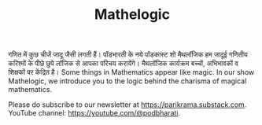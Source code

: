 ﻿---
type: podcast
title: "Mathelogic"
Description: "Magic nahi, logic"
Date: "2022-05-07" # Launch Date
cover_image: "../../images/podcast-covers/mathelogic-cover.jpg"
#website: "/podcasts/mathelogic"
youtube: "https://youtube.com/@podbharati"
instagram: "https://instagram.com/podbharati"
apple: "https://instagram.com/podbharati"
spotify: "https://instagram.com/podbharati"
amazon: "https://instagram.com/podbharati"
categories: [Education, Kids, Games, Mathematics]
---
गणित में कुछ चीजें जादू जैसी लगती हैं। पॉडभारती के नये पॉडकास्ट शो मैथलॉजिक हम जादूई गणितीय करिश्मों के पीछे छुपे लॉजिक से आपका परिचय करायेंगे। मैथलॉजिक कार्यक्रम बच्चों, अभिभावकों व शिक्षकों पर केंद्रित है। Some things in Mathematics appear like magic. In our show Mathelogic, we introduce you to the logic behind the charisma of magical mathematics. 

Please do subscribe to our newsletter at https://parikrama.substack.com. YouTube channel: https://youtube.com/@podbharati.
